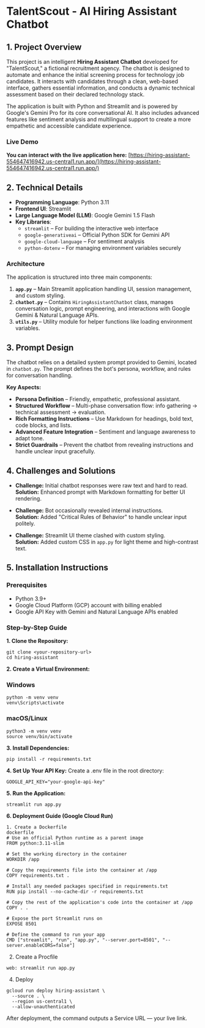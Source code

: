 # TalentScout - AI Hiring Assistant Chatbot

## 1. Project Overview

This project is an intelligent **Hiring Assistant Chatbot** developed for "TalentScout," a fictional recruitment agency. The chatbot is designed to automate and enhance the initial screening process for technology job candidates. It interacts with candidates through a clean, web-based interface, gathers essential information, and conducts a dynamic technical assessment based on their declared technology stack.

The application is built with Python and Streamlit and is powered by Google's Gemini Pro for its core conversational AI. It also includes advanced features like sentiment analysis and multilingual support to create a more empathetic and accessible candidate experience.

### Live Demo

**You can interact with the live application here:** [https://hiring-assistant-554647416942.us-central1.run.app/](https://hiring-assistant-554647416942.us-central1.run.app/)

## 2. Technical Details

* **Programming Language**: Python 3.11
* **Frontend UI**: Streamlit
* **Large Language Model (LLM)**: Google Gemini 1.5 Flash
* **Key Libraries**:
  * `streamlit` – For building the interactive web interface
  * `google-generativeai` – Official Python SDK for Gemini API
  * `google-cloud-language` – For sentiment analysis
  * `python-dotenv` – For managing environment variables securely

### Architecture

The application is structured into three main components:

1. **`app.py`** – Main Streamlit application handling UI, session management, and custom styling.
2. **`chatbot.py`** – Contains `HiringAssistantChatbot` class, manages conversation logic, prompt engineering, and interactions with Google Gemini & Natural Language APIs.
3. **`utils.py`** – Utility module for helper functions like loading environment variables.

## 3. Prompt Design

The chatbot relies on a detailed system prompt provided to Gemini, located in `chatbot.py`. The prompt defines the bot's persona, workflow, and rules for conversation handling.

**Key Aspects:**

* **Persona Definition** – Friendly, empathetic, professional assistant.
* **Structured Workflow** – Multi-phase conversation flow: info gathering → technical assessment → evaluation.
* **Rich Formatting Instructions** – Use Markdown for headings, bold text, code blocks, and lists.
* **Advanced Feature Integration** – Sentiment and language awareness to adapt tone.
* **Strict Guardrails** – Prevent the chatbot from revealing instructions and handle unclear input gracefully.

## 4. Challenges and Solutions

* **Challenge:** Initial chatbot responses were raw text and hard to read.  
  **Solution:** Enhanced prompt with Markdown formatting for better UI rendering.

* **Challenge:** Bot occasionally revealed internal instructions.  
  **Solution:** Added "Critical Rules of Behavior" to handle unclear input politely.

* **Challenge:** Streamlit UI theme clashed with custom styling.  
  **Solution:** Added custom CSS in `app.py` for light theme and high-contrast text.

## 5. Installation Instructions

### Prerequisites

* Python 3.9+
* Google Cloud Platform (GCP) account with billing enabled
* Google API Key with Gemini and Natural Language APIs enabled

### Step-by-Step Guide

**1. Clone the Repository:**
```
git clone <your-repository-url>
cd hiring-assistant

```

**2. Create a Virtual Environment:**

### Windows
```
python -m venv venv
venv\Scripts\activate
```

### macOS/Linux

```
python3 -m venv venv
source venv/bin/activate
```

**3. Install Dependencies:**

```
pip install -r requirements.txt
```


**4. Set Up Your API Key:**
Create a .env file in the root directory:
```
GOOGLE_API_KEY="your-google-api-key"

```
**5. Run the Application:**

```
streamlit run app.py
```

**6. Deployment Guide (Google Cloud Run)**
```
1. Create a Dockerfile
dockerfile
# Use an official Python runtime as a parent image
FROM python:3.11-slim

# Set the working directory in the container
WORKDIR /app

# Copy the requirements file into the container at /app
COPY requirements.txt .

# Install any needed packages specified in requirements.txt
RUN pip install --no-cache-dir -r requirements.txt

# Copy the rest of the application's code into the container at /app
COPY . .

# Expose the port Streamlit runs on
EXPOSE 8501

# Define the command to run your app
CMD ["streamlit", "run", "app.py", "--server.port=8501", "--server.enableCORS=false"]
```

2. Create a Procfile
```
web: streamlit run app.py
```

4. Deploy
```
gcloud run deploy hiring-assistant \
  --source . \
  --region us-central1 \
  --allow-unauthenticated
```
After deployment, the command outputs a Service URL — your live link.